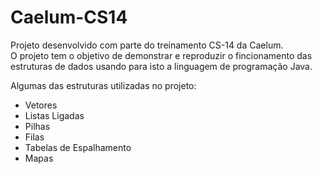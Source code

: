 # Caelum-CS14

Projeto desenvolvido com parte do treinamento CS-14 da Caelum.<br/>
O projeto tem o objetivo de demonstrar e reproduzir o fincionamento das estruturas de dados usando para isto a linguagem de programação Java.<br/>

Algumas das estruturas utilizadas no projeto:<br/>
* Vetores
* Listas Ligadas
* Pilhas
* Filas
* Tabelas de Espalhamento
* Mapas
